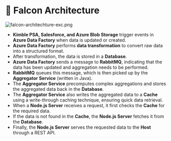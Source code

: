 # 🚀 Falcon Architecture


![falcon-architechture-exc.png](https://prod-files-secure.s3.us-west-2.amazonaws.com/2218d451-9074-449a-9e14-4ae157871206/1c5c9930-f6f6-4a85-9a15-81a64569ec14/falcon-architechture-exc.png?X-Amz-Algorithm=AWS4-HMAC-SHA256&X-Amz-Content-Sha256=UNSIGNED-PAYLOAD&X-Amz-Credential=ASIAZI2LB46666YXLO6R%2F20250202%2Fus-west-2%2Fs3%2Faws4_request&X-Amz-Date=20250202T005301Z&X-Amz-Expires=3600&X-Amz-Security-Token=IQoJb3JpZ2luX2VjENj%2F%2F%2F%2F%2F%2F%2F%2F%2F%2FwEaCXVzLXdlc3QtMiJHMEUCIQCHqRGWvu8cQGdxd8GB3p0aUwP1b9KWfHR%2F5ZBnlbYLuAIgCC0MElkfj6VA%2FQprTZa09sqJJmXIyY8evWBwEtq1k60qiAQI4f%2F%2F%2F%2F%2F%2F%2F%2F%2F%2FARAAGgw2Mzc0MjMxODM4MDUiDJDFUTCo4JrxBRqgjyrcA%2BaNs82K8z8yYKYNBtFKotjmxzUeDR7Ut6sxVnv%2Bfu3p0PDqYOcPoUlBn6gSjdoCrrfTQGMeuHvI6L6ppjyhCBplNSUd%2F%2FNftwH5NcFdtmaonYs3GnaWnj5mhKE8y3qIfYMtacPMbo5oRo0zCS5heHymgU2xLs48vR%2FQ5ZVqaOBJfGUZX7Jbh%2Bkl1dKZ63TKlqun1uDE6y7csIwWZiUV7C%2BQbEgjohRpmC2MXaHtRg175rFm1nHvXNaoTMuoIC%2Forcky49HlZ7S5wcqquW43vpViyDldZThPypsmZl6n1xAkNJBiIkPc88HWBYDdeA0IO9uCkex0uQsh3ShpGgjRcQyABFQzr0%2BCeT31%2BqlwRSgs7HpmFlieHG92iR%2FgyVMqGlEflAwIWFHkqxEB5Ym18hQR%2BvMbSGIN5I0weUaQb9F0oCGInBfUb5uGvzbedmsa6PJYYFEzPnVw3sH6nfVZND7mlddgbNl1bYFwrq8%2BiId6Dq1S2w%2BbNMpWwZs5WAPR2YStKKcXM5BH5zHb5LAuAcgc0ZJJmhBI4DvLr242fYh3ZlAvkfTWbyRbQSwL%2F3eLAiBtKFHEy7ZNqXsTQODgXU7kbKhomMRhHmu9A7nsEj9nBBmOym98VLQ3zFfNMJby%2BrwGOqUB7g2CIt3FoErmlXI%2FazJgRbiJF9pPOzbTWsNbmcCF5cQZiqAzR2cA3CIV%2Fd1hXtgcY%2BU0Ws1Epn%2BMQhnjbDhNFayS6OokEA9qClvGc8iuCJDjr7iDllHRpyxg2s5SVqCzK9OT4oSy8W4ZJXEnHTIFvWXJ7TXsOHRHwAvfbGxqoUnn2X3rA0VnbNgg%2F1G9HMKJVIlUVKcLiCiXYkvwuKb%2BDct63Xyo&X-Amz-Signature=41d6402f6b0361c6ea00a2830aeec9f27ede814cc8a7d028a4a90e329ac6c111&X-Amz-SignedHeaders=host&x-id=GetObject)

- **Kimble PSA, Salesforce, and Azure Blob Storage** trigger events in **Azure Data Factory** when data is updated or created.
- **Azure Data Factory** performs **data transformation** to convert raw data into a structured format.
- After transformation, the data is stored in a **Database**.
- **Azure Data Factory** sends a message to **RabbitMQ**, indicating that the data has been updated and aggregation needs to be performed.
- **RabbitMQ** queues this message, which is then picked up by the **Aggregator Service** (written in Java).
- The **Aggregator Service** precomputes complex aggregations and stores the aggregated data back in the **Database**.
- The **Aggregator Service** also writes the aggregated data to a **Cache** using a write-through caching technique, ensuring quick data retrieval.
- When a **Node.js Server** receives a request, it first checks the **Cache** for the required data.
- If the data is not found in the **Cache**, the **Node.js Server** fetches it from the **Database**.
- Finally, the **Node.js Server** serves the requested data to the **Host** through a REST API.
